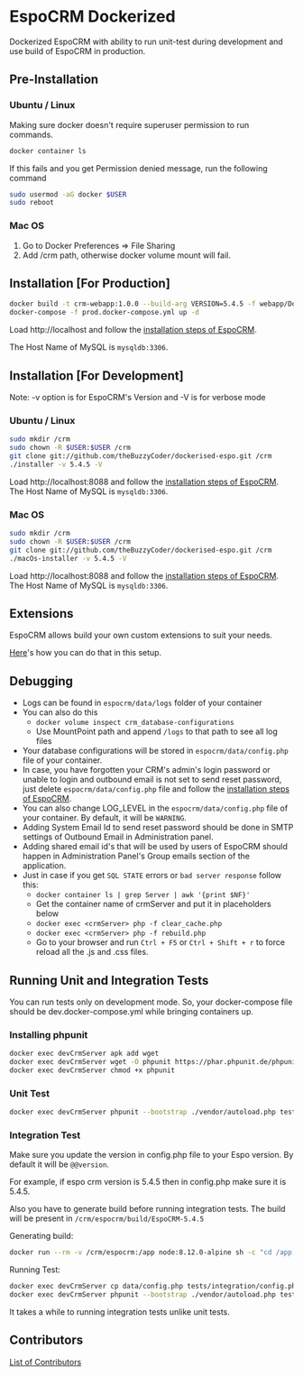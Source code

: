# EspoCRM Dockerized

Dockerized EspoCRM with ability to run unit-test during development and use build of EspoCRM in production.

## Pre-Installation

### Ubuntu / Linux

Making sure docker doesn't require superuser permission to run commands.

```bash
docker container ls
```

If this fails and you get Permission denied message, run the following command

```bash
sudo usermod -aG docker $USER
sudo reboot
```

### Mac OS

1) Go to Docker Preferences => File Sharing
2) Add /crm path, otherwise docker volume mount will fail.

## Installation [For Production]

```bash
docker build -t crm-webapp:1.0.0 --build-arg VERSION=5.4.5 -f webapp/Dockerfile /crm
docker-compose -f prod.docker-compose.yml up -d
```

Load http://localhost and follow the [installation steps of EspoCRM](https://www.espocrm.com/documentation/administration/installation/).

The Host Name of MySQL is `mysqldb:3306`.

## Installation [For Development]

Note: -v option is for EspoCRM's Version and -V is for verbose mode

### Ubuntu / Linux

```bash
sudo mkdir /crm
sudo chown -R $USER:$USER /crm
git clone git://github.com/theBuzzyCoder/dockerised-espo.git /crm
./installer -v 5.4.5 -V
```

Load http://localhost:8088 and follow the [installation steps of EspoCRM](https://www.espocrm.com/documentation/administration/installation/).
The Host Name of MySQL is `mysqldb:3306`.

### Mac OS

```sh
sudo mkdir /crm
sudo chown -R $USER:$USER /crm
git clone git://github.com/theBuzzyCoder/dockerised-espo.git /crm
./macOs-installer -v 5.4.5 -V
```

Load http://localhost:8088 and follow the [installation steps of EspoCRM](https://www.espocrm.com/documentation/administration/installation/).
The Host Name of MySQL is `mysqldb:3306`.

## Extensions

EspoCRM allows build your own custom extensions to suit your needs.

[Here](./projects/README.md)'s how you can do that in this setup.

## Debugging

- Logs can be found in `espocrm/data/logs` folder of your container
- You can also do this
  - `docker volume inspect crm_database-configurations`
  - Use MountPoint path and append `/logs` to that path to see all log files
- Your database configurations will be stored in `espocrm/data/config.php` file of your container.
- In case, you have forgotten your CRM's admin's login password or unable to login and outbound email is not set to send reset password, just delete `espocrm/data/config.php` file and follow the [installation steps of EspoCRM](https://www.espocrm.com/documentation/administration/installation/).
- You can also change LOG_LEVEL in the `espocrm/data/config.php` file of your container. By default, it will be `WARNING`.
- Adding System Email Id to send reset password should be done in SMTP settings of Outbound Email in Administration panel.
- Adding shared email id's that will be used by users of EspoCRM should happen in Administration Panel's Group emails section of the application.
- Just in case if you get `SQL STATE` errors or `bad server response` follow this:
  - `docker container ls | grep Server | awk '{print $NF}'`
  - Get the container name of crmServer and put it in <crmServer> placeholders below
  - `docker exec <crmServer> php -f clear_cache.php`
  - `docker exec <crmServer> php -f rebuild.php`
  - Go to your browser and run `Ctrl + F5` or `Ctrl + Shift + r` to force reload all the .js and .css files.

## Running Unit and Integration Tests

You can run tests only on development mode. So, your docker-compose file should be dev.docker-compose.yml
while bringing containers up.

### Installing phpunit

```bash
docker exec devCrmServer apk add wget
docker exec devCrmServer wget -O phpunit https://phar.phpunit.de/phpunit-7.phar
docker exec devCrmServer chmod +x phpunit
```

### Unit Test

```bash
docker exec devCrmServer phpunit --bootstrap ./vendor/autoload.php tests/unit
```

### Integration Test

Make sure you update the version in config.php file to your Espo version. By default it will be `@@version`.

For example, if espo crm version is 5.4.5 then in config.php make sure it is 5.4.5.

Also you have to generate build before running integration tests. The build will be present in `/crm/espocrm/build/EspoCRM-5.4.5`

Generating build:
```bash
docker run --rm -v /crm/espocrm:/app node:8.12.0-alpine sh -c "cd /app; npm install; npm install -g grunt-cli; grunt"
```

Running Test:
```bash
docker exec devCrmServer cp data/config.php tests/integration/config.php
docker exec devCrmServer phpunit --bootstrap ./vendor/autoload.php tests/integration
```

It takes a while to running integration tests unlike unit tests.

## Contributors

[List of Contributors](./Contributors.md)
